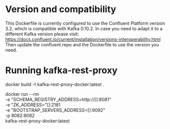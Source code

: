 # Version and compatibility
This Dockerfile is currently configured to use the Confluent Platform version 3.2, which is compatible with Kafka 0.10.2.
In case you need to adapt it to a different Kafka version please visit:
https://docs.confluent.io/current/installation/versions-interoperability.html
Then update the confluent.repo and the Dockerfile to use the version you need.

# Running kafka-rest-proxy
docker build -t kafka-rest-proxy-docker:latest .

docker run --rm \
   -e "SCHEMA_REGISTRY_ADDRESS=http://[]:8081" \
   -e "ZK_ADDRESS="[]:2181 \
   -e "BOOTSTRAP_SERVERS_ADDRESS=[]:9092" \
   -p 8082:8082 \
   kafka-rest-proxy-docker:latest
